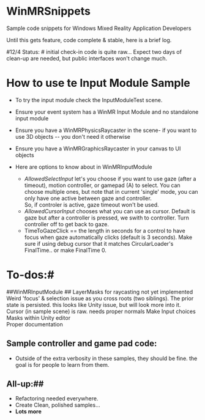 # WinMRSnippets
Sample code snippets for Windows Mixed Reality Application Developers


Until this gets feature, code complete & stable, here is a brief log. 


#12/4 Status: #
initial check-in code is quite raw...  Expect two days of clean-up are needed, but public interfaces won't change much. 


# How to use te Input Module Sample # 
- To try the input module check the InputModuleTest scene. 
- Ensure your event system has a WinMR Input Module and no standalone input module 
- Ensure you have a WinMRPhysicsRaycaster in the scene- if you want to use 3D objects -- you don't need it otherwise 
- Ensure you have a WinMRGraphicsRaycaster in your canvas to  UI objects  

- Here are options to know about in WinMRInputModule  
  - _AllowedSelectInput_ let's you choose if you want to use gaze (after a timeout), motion controller, or gamepad (A) to select.  You can choose multiple ones, but note that in current 'single' mode, you can only have one active between gaze and controller.     
So, if controler is active, gaze timeout won't be used. 
  - _AllowedCursorInput_ chooses what you can use as cursor. Default is gaze but after a controller is pressed, we swith to controller. Turn controller off to get back to gaze. 
  - TimeToGazeClick == the length in seconds for a control to have focus when gaze automatically clicks (default is 3 seconds). Make sure if using debug cursor that it matches CircularLoader's FinalTime.. or make FinalTime 0. 
  
  
# To-dos:# 

##WinMRInputModule ## 
  LayerMasks for raycasting not yet implemented 
  Weird 'focus' & selection issue as you cross roots (two siblings). The prior state is persisted. this looks like Unity issue, but will look more into it. 
  Cursor (in sample scene) is raw. needs proper normals 
  Make Input choices Masks within Unity editor  
  Proper documentation 


## Sample controller and game pad code: ##
- Outside of the extra verbosity in these samples, they should be fine. the goal is for people to learn from them. 


## All-up:## 
- Refactoring needed everywhere. 
- Create Clean, polished samples... 
-  **Lots more** 
